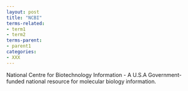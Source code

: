```yaml
---
layout: post
title: "NCBI"
terms-related:
- term1
- term2
terms-parent:
- parent1
categories:
- XXX
---
```


National Centre for Biotechnology Information - A U.S.A Government-funded national resource for molecular biology information. 
